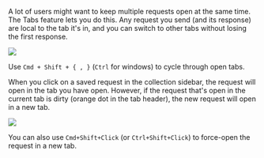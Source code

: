 A lot of users might want to keep multiple requests open at the same time. The Tabs feature lets you do this. Any request you send (and its response) are local to the tab it's in, and you can switch to other tabs without losing the first response.

[![](https://www.getpostman.com/img/v1/docs/tabs/tabs.png)
][0]

Use `Cmd + Shift + { , }` (`Ctrl` for windows) to cycle through open tabs.

When you click on a saved request in the collection sidebar, the request will open in the tab you have open. However, if the request that's open in the current tab is dirty (orange dot in the tab header), the new request will open in a new tab.

[![](https://www.getpostman.com/img/v1/docs/tabs/dirtytab.png)
][1]

You can also use `Cmd+Shift+Click` (or `Ctrl+Shift+Click`) to force-open the request in a new tab.


[0]: https://www.getpostman.com/img/v1/docs/tabs/tabs.png
[1]: https://www.getpostman.com/img/v1/docs/tabs/dirtytab.png